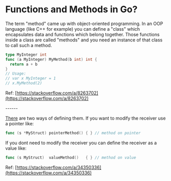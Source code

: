 # Functions and Methods in Go?

The term "method" came up with object-oriented programming. In an OOP language (like C++ for example) you can define a "class" which encapsulates data and functions which belong together. Those functions inside a class are called "methods" and you need an instance of that class to call such a method.

```go
type MyInteger int
func (a MyInteger) MyMethod(b int) int {
  return a + b
}
// Usage:
// var x MyInteger = 1
// x.MyMethod(2)
```

Ref: [https://stackoverflow.com/a/8263702](https://stackoverflow.com/a/8263702) 

\------

[There](https://golang.org/doc/faq#methods_on_values_or_pointers) are two ways of defining them. If you want to modify the receiver use a pointer like:

```go
func (s *MyStruct) pointerMethod() { } // method on pointer
```

If you dont need to modify the receiver you can define the receiver as a value like:

```go
func (s MyStruct)  valueMethod()   { } // method on value
```

Ref: [https://stackoverflow.com/a/34350336](https://stackoverflow.com/a/34350336) 
